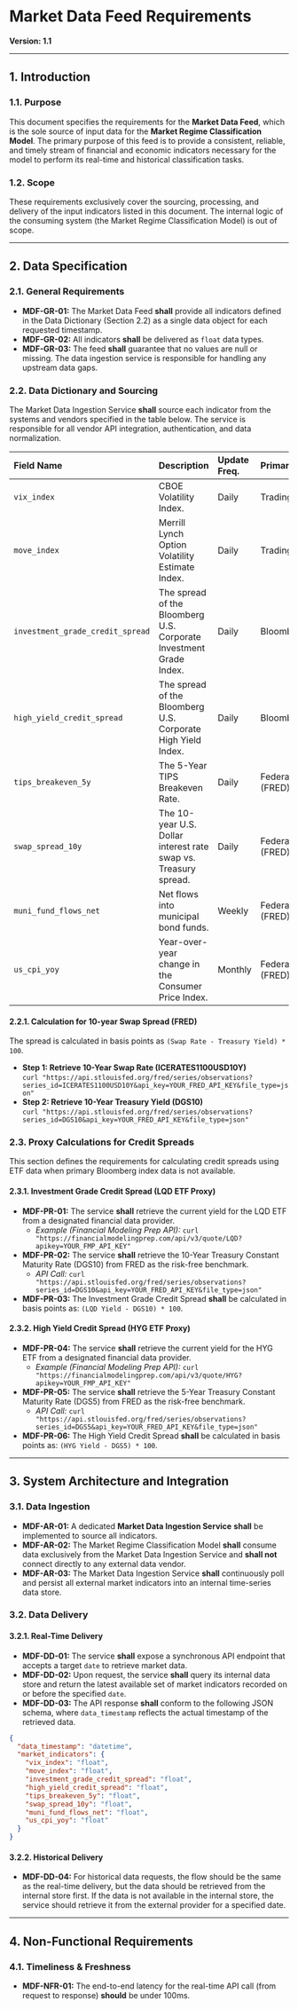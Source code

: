 # Market Data Feed Requirements

**Version: 1.1**

---

## 1. Introduction

### 1.1. Purpose
This document specifies the requirements for the **Market Data Feed**, which is the sole source of input data for the **Market Regime Classification Model**. The primary purpose of this feed is to provide a consistent, reliable, and timely stream of financial and economic indicators necessary for the model to perform its real-time and historical classification tasks.

### 1.2. Scope
These requirements exclusively cover the sourcing, processing, and delivery of the input indicators listed in this document. The internal logic of the consuming system (the Market Regime Classification Model) is out of scope.

---

## 2. Data Specification

### 2.1. General Requirements
- **MDF-GR-01:** The Market Data Feed **shall** provide all indicators defined in the Data Dictionary (Section 2.2) as a single data object for each requested timestamp.
- **MDF-GR-02:** All indicators **shall** be delivered as `float` data types.
- **MDF-GR-03:** The feed **shall** guarantee that no values are null or missing. The data ingestion service is responsible for handling any upstream data gaps.

### 2.2. Data Dictionary and Sourcing
The Market Data Ingestion Service **shall** source each indicator from the systems and vendors specified in the table below. The service is responsible for all vendor API integration, authentication, and data normalization.

| Field Name | Description | Update Freq. | Primary Source | API / Calculation Details |
|:---|:---|:---|:---|:---|
| `vix_index` | CBOE Volatility Index. | Daily | TradingEconomics | `curl -X GET 'https://api.tradingeconomics.com/markets/symbol/VIX:IND?c=YOUR_API_KEY'` |
| `move_index` | Merrill Lynch Option Volatility Estimate Index. | Daily | TradingEconomics | `curl -X GET "https://api.tradingeconomics.com/markets/symbol/MOVE:IND?c=YOUR_API_KEY"` <br/> *Alternative Sources: ICE, Bloomberg* |
| `investment_grade_credit_spread` | The spread of the Bloomberg U.S. Corporate Investment Grade Index. | Daily | Bloomberg | Requires Bloomberg Terminal access (BLAPI). If unavailable, use the LQD ETF proxy calculation defined in **Section 2.3.1**. |
| `high_yield_credit_spread` | The spread of the Bloomberg U.S. Corporate High Yield Index. | Daily | Bloomberg | Requires Bloomberg Terminal access (BLAPI). If unavailable, use the HYG ETF proxy calculation defined in **Section 2.3.2**. |
| `tips_breakeven_5y` | The 5-Year TIPS Breakeven Rate. | Daily | Federal Reserve (FRED) | `curl "https://api.stlouisfed.org/fred/series/observations?series_id=T5YIE&api_key=YOUR_FRED_API_KEY&file_type=json"` |
| `swap_spread_10y` | The 10-year U.S. Dollar interest rate swap vs. Treasury spread. | Daily | Federal Reserve (FRED) | Calculated by subtracting the 10-Year Treasury Yield from the 10-Year Swap Rate. See details in **Section 2.2.1**. <br/> *Alternative Sources: ICE, Bloomberg* |
| `muni_fund_flows_net` | Net flows into municipal bond funds. | Weekly | Federal Reserve (FRED) | `curl "https://api.stlouisfed.org/fred/series/observations?series_id=MUTFUNDSMUNIBONDS&api_key=YOUR_FRED_API_KEY&file_type=json"` <br/> *Alternative Sources: Investment Company Institute (ICI), Bloomberg. **Note: The ICI source requires manual data ingestion from their website.**` |
| `us_cpi_yoy` | Year-over-year change in the Consumer Price Index. | Monthly | Federal Reserve (FRED) | `curl "https://api.stlouisfed.org/fred/series/observations?series_id=CPIAUCSL&units=pc1&api_key=YOUR_API_KEY"` <br/> *Alternative Sources: TradingEconomics, Bloomberg* |

#### 2.2.1. Calculation for 10-year Swap Spread (FRED)
The spread is calculated in basis points as `(Swap Rate - Treasury Yield) * 100`.
- **Step 1: Retrieve 10-Year Swap Rate (ICERATES1100USD10Y)**<br/>`curl "https://api.stlouisfed.org/fred/series/observations?series_id=ICERATES1100USD10Y&api_key=YOUR_FRED_API_KEY&file_type=json"`
- **Step 2: Retrieve 10-Year Treasury Yield (DGS10)**<br/>`curl "https://api.stlouisfed.org/fred/series/observations?series_id=DGS10&api_key=YOUR_FRED_API_KEY&file_type=json"`

### 2.3. Proxy Calculations for Credit Spreads
This section defines the requirements for calculating credit spreads using ETF data when primary Bloomberg index data is not available.

#### 2.3.1. Investment Grade Credit Spread (LQD ETF Proxy)
- **MDF-PR-01:** The service **shall** retrieve the current yield for the LQD ETF from a designated financial data provider.
  - *Example (Financial Modeling Prep API):* `curl "https://financialmodelingprep.com/api/v3/quote/LQD?apikey=YOUR_FMP_API_KEY"`
- **MDF-PR-02:** The service **shall** retrieve the 10-Year Treasury Constant Maturity Rate (DGS10) from FRED as the risk-free benchmark.
  - *API Call:* `curl "https://api.stlouisfed.org/fred/series/observations?series_id=DGS10&api_key=YOUR_FRED_API_KEY&file_type=json"`
- **MDF-PR-03:** The Investment Grade Credit Spread **shall** be calculated in basis points as: `(LQD Yield - DGS10) * 100`.

#### 2.3.2. High Yield Credit Spread (HYG ETF Proxy)
- **MDF-PR-04:** The service **shall** retrieve the current yield for the HYG ETF from a designated financial data provider.
  - *Example (Financial Modeling Prep API):* `curl "https://financialmodelingprep.com/api/v3/quote/HYG?apikey=YOUR_FMP_API_KEY"`
- **MDF-PR-05:** The service **shall** retrieve the 5-Year Treasury Constant Maturity Rate (DGS5) from FRED as the risk-free benchmark.
  - *API Call:* `curl "https://api.stlouisfed.org/fred/series/observations?series_id=DGS5&api_key=YOUR_FRED_API_KEY&file_type=json"`
- **MDF-PR-06:** The High Yield Credit Spread **shall** be calculated in basis points as: `(HYG Yield - DGS5) * 100`.

---

## 3. System Architecture and Integration

### 3.1. Data Ingestion
- **MDF-AR-01:** A dedicated **Market Data Ingestion Service** **shall** be implemented to source all indicators.
- **MDF-AR-02:** The Market Regime Classification Model **shall** consume data exclusively from the Market Data Ingestion Service and **shall not** connect directly to any external data vendor.
- **MDF-AR-03:** The Market Data Ingestion Service **shall** continuously poll and persist all external market indicators into an internal time-series data store.

### 3.2. Data Delivery
#### 3.2.1. Real-Time Delivery
- **MDF-DD-01:** The service **shall** expose a synchronous API endpoint that accepts a target `date` to retrieve market data.
- **MDF-DD-02:** Upon request, the service **shall** query its internal data store and return the latest available set of market indicators recorded on or before the specified `date`.
- **MDF-DD-03:** The API response **shall** conform to the following JSON schema, where `data_timestamp` reflects the actual timestamp of the retrieved data.

```json
{
  "data_timestamp": "datetime",
  "market_indicators": {
    "vix_index": "float",
    "move_index": "float",
    "investment_grade_credit_spread": "float",
    "high_yield_credit_spread": "float",
    "tips_breakeven_5y": "float",
    "swap_spread_10y": "float",
    "muni_fund_flows_net": "float",
    "us_cpi_yoy": "float"
  }
}
```

#### 3.2.2. Historical Delivery
- **MDF-DD-04:** For historical data requests, the flow should be the same as the real-time delivery, but the data should be retrieved from the internal store first. If the data is not available in the internal store, the service should retrieve it from the external provider for a specified date.

---

## 4. Non-Functional Requirements

### 4.1. Timeliness & Freshness

- **MDF-NFR-01:** The end-to-end latency for the real-time API call (from request to response) **should** be under 100ms.